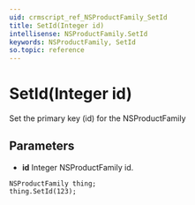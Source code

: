 ```yaml
---
uid: crmscript_ref_NSProductFamily_SetId
title: SetId(Integer id)
intellisense: NSProductFamily.SetId
keywords: NSProductFamily, SetId
so.topic: reference
---
```


# SetId(Integer id)

Set the primary key (id) for the NSProductFamily

## Parameters

* **id** Integer NSProductFamily id.

```crmscript
NSProductFamily thing;
thing.SetId(123);
```

